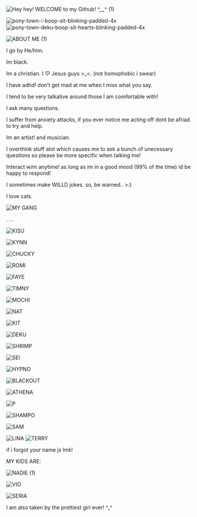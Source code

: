 ![Hey hey! WELCOME to my Github! ^,_,^ (1)](https://github.com/user-attachments/assets/2f4aed78-72a0-401b-9e85-d855587e9a4c)


![pony-town-❕-boop-sit-blinking-padded-4x](https://github.com/user-attachments/assets/44ec0279-ab9c-4b02-b077-8c3687ee48bb)  
![pony-town-deku-boop-sit-hearts-blinking-padded-4x](https://github.com/user-attachments/assets/466f1d6f-9362-4ca4-bf27-6b3cb93558dc)


![ABOUT ME (1)](https://github.com/user-attachments/assets/4c87e9a7-bb83-4c4c-87e7-92153d8cd876)

I go by He/him.

Im black.

Im a christian. I ♡ Jesus guys >_<. (not homophobic i swear)

I have adhd! don't get mad at me when I miss what you say.

I tend to be very talkative around those I am comfortable with!

I ask many questions.

I suffer from anxiety attacks, if you ever notice me acting off dont be afriad to try and help.

Im an artist! and musician.

I overthink stuff alot which causes me to ask a bunch of unecessary questions so please be more specific when talking me!

Interact w/m anytime! as long as im in a good mood (99% of the time) id be happy to respond!

I sometimes make WILLD jokes. so, be warned.. >:)

I love cats.

![MY GANG](https://github.com/user-attachments/assets/b79d79eb-317a-421a-8c2d-515cf8d83389)

. . . 

![KISU](https://github.com/user-attachments/assets/04ce7c97-3db7-4c63-8eaa-62a35278e2a0)

![KYNN](https://github.com/user-attachments/assets/6cacae6d-ca98-4e0c-b7fe-b582099ef81c)

![CHUCKY](https://github.com/user-attachments/assets/004d1f9b-0288-45b5-b180-f0e07f38e944)

![ROMI](https://github.com/user-attachments/assets/c952a68b-1a10-4244-9258-aa036420c1af)

![FAYE](https://github.com/user-attachments/assets/9be450d7-5ae0-4022-af22-cd6219e38cf9)

![TIMNY](https://github.com/user-attachments/assets/b5cb6cec-bedd-4379-8ff8-3265bc89749b)

![MOCHI](https://github.com/user-attachments/assets/bf558b26-76f3-4bc1-a190-879751c2bd1c)

![NAT](https://github.com/user-attachments/assets/60f4d500-2351-4dba-9199-42fbcd17d94c)

![KIT](https://github.com/user-attachments/assets/35e688b0-f2af-4207-b579-aaa95821a4e4)

![DEKU](https://github.com/user-attachments/assets/61239a92-a052-4377-8e51-90ce5737abe5)

![SHRIMP](https://github.com/user-attachments/assets/16d535eb-49b1-4143-9079-df98823bfb86)

![SEI](https://github.com/user-attachments/assets/ead5ffa2-8676-48bb-a4e1-0c309b7dc252)

![HYPNO](https://github.com/user-attachments/assets/b631f09a-9970-4295-aaa7-74d823a1bc1f)

![BLACKOUT](https://github.com/user-attachments/assets/40170f30-4592-447d-b0bb-6f121613f04a)

![ATHENA](https://github.com/user-attachments/assets/38e7891f-b103-434a-b2da-4b7747568b17)

![P](https://github.com/user-attachments/assets/6c3eda11-13ae-4088-bba7-e5ce01b1946a)

![SHAMPO](https://github.com/user-attachments/assets/c96f66ec-009d-4097-9c60-112a368a31a4)

![SAM](https://github.com/user-attachments/assets/8e1fabbb-4e96-4711-9641-ec5f4e6fa947)

![LINA](https://github.com/user-attachments/assets/769fb9ff-9dce-43ca-9197-774ddb38e25a)
![TERRY](https://github.com/user-attachments/assets/432f7e2e-ad43-4c5c-9a37-9c4969b07c42)


if i forgot your name js lmk!

MY KIDS ARE: 

![NADIE (1)](https://github.com/user-attachments/assets/cddc4249-c411-4b70-8151-4374e716d5bb)

![VIO](https://github.com/user-attachments/assets/2df28cad-f81d-4657-b71a-13b45fce81fb)

![SERIA](https://github.com/user-attachments/assets/62e95a1a-196e-4df6-9ff0-1b2bfe23da8d)

I am also taken by the prettiest girl ever! ^_^

